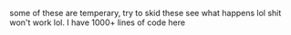 some of these are temperary, try to skid these see what happens lol shit won't work lol.
I have 1000+ lines of code here
